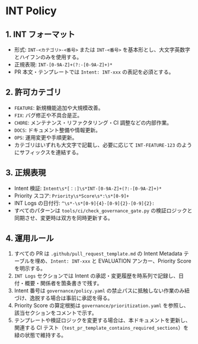 # INT Policy

## 1. INT フォーマット

- 形式: `INT-<カテゴリ>-<番号>` または `INT-<番号>` を基本形とし、大文字英数字とハイフンのみを使用する。
- 正規表現: `INT-[0-9A-Z]+(?:-[0-9A-Z]+)*`
- PR 本文・テンプレートでは `Intent: INT-xxx` の表記を必須とする。

## 2. 許可カテゴリ

- `FEATURE`: 新規機能追加や大規模改善。
- `FIX`: バグ修正や不具合是正。
- `CHORE`: メンテナンス・リファクタリング・CI 調整などの内部作業。
- `DOCS`: ドキュメント整備や情報更新。
- `OPS`: 運用変更や手順更新。
- カテゴリはいずれも大文字で記載し、必要に応じて `INT-FEATURE-123` のようにサフィックスを連結する。

## 3. 正規表現

- Intent 検証: `Intent\s*[：:]\s*INT-[0-9A-Z]+(?:-[0-9A-Z]+)*`
- Priority スコア: `Priority\s*Score\s*:\s*[0-9]+`
- INT Logs の日付行: `^\s*-\s*[0-9]{4}-[0-9]{2}-[0-9]{2}:`
- すべてのパターンは `tools/ci/check_governance_gate.py` の検証ロジックと同期させ、変更時は双方を同時更新する。

## 4. 運用ルール

1. すべての PR は `.github/pull_request_template.md` の Intent Metadata テーブルを埋め、`Intent: INT-xxx` と EVALUATION アンカー、Priority Score を明示する。
2. `INT Logs` セクションでは Intent の承認・変更履歴を時系列で記録し、日付・概要・関係者を箇条書きで残す。
3. Intent 番号は `governance/policy.yaml` の禁止パスに抵触しない作業のみ紐づけ、逸脱する場合は事前に承認を得る。
4. Priority Score の算定根拠は `governance/prioritization.yaml` を参照し、該当セクションをコメントで示す。
5. テンプレートや検証ロジックを変更する場合は、本ドキュメントを更新し、関連する CI テスト（`test_pr_template_contains_required_sections`）を緑の状態で維持する。
